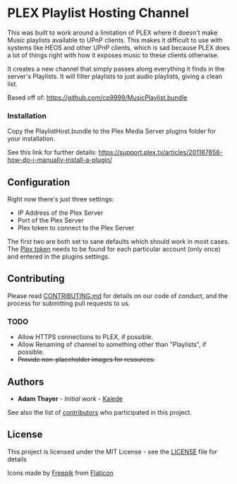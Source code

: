 # PLEX Playlist Hosting Channel

This was built to work around a limitation of PLEX where it doesn't make Music playlists available to UPnP clients. This makes it difficult to use with systems like HEOS and other UPnP clients, which is sad because PLEX does a lot of things right with how it exposes music to these clients otherwise. 

It creates a new channel that simply passes along everything it finds in the server's Playlists. It will filter playlists to just audio playlists, giving a clean list.

Based off of: https://github.com/cp9999/MusicPlaylist.bundle

### Installation

Copy the PlaylistHost.bundle to the Plex Media Server plugins folder for your installation. 

See this link for further details: https://support.plex.tv/articles/201187656-how-do-i-manually-install-a-plugin/

## Configuration

Right now there's just three settings:

* IP Address of the Plex Server
* Port of the Plex Server
* Plex token to connect to the Plex Server

The first two are both set to sane defaults which should work in most cases. The [Plex token](https://support.plex.tv/articles/204059436-finding-an-authentication-token-x-plex-token/) needs to be found for each particular account (only once) and entered in the plugins settings.

## Contributing

Please read [CONTRIBUTING.md](CONTRIBUTING.md) for details on our code of conduct, and the process for submitting pull requests to us.

### TODO

* Allow HTTPS connections to PLEX, if possible.
* Allow Renaming of channel to something other than "Playlists", if possible.
* ~~Provide non-placeholder images for resources.~~

## Authors

* **Adam Thayer** - *Initial work* - [Kaiede](https://github.com/Kaiede)

See also the list of [contributors](https://github.com/Kaiede/PlaylistHost/contributors) who participated in this project.

## License

This project is licensed under the MIT License - see the [LICENSE](LICENSE) file for details

Icons made by [Freepik](https://www.freepik.com) from [Flaticon](https://www.flaticon.com/)
